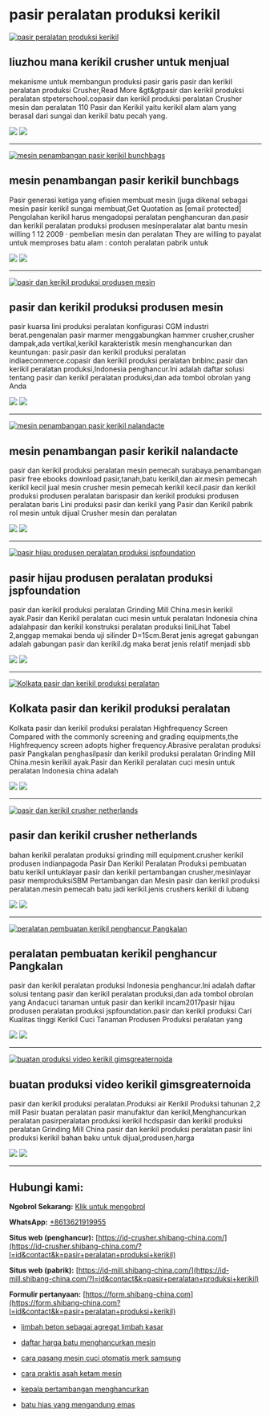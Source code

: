 # pasir peralatan produksi kerikil

<a href="https://swt.shibang-china.com/?l=id&img&k=pasir+peralatan+produksi+kerikil" target="_blank">![pasir peralatan produksi kerikil](http://static.shibang-china.com/all-800x300/1028.jpg)</a>

## liuzhou mana kerikil crusher untuk menjual
mekanisme untuk membangun produksi pasir garis pasir dan kerikil peralatan produksi Crusher,Read More &gt&gtpasir dan kerikil produksi peralatan stpeterschool.copasir dan kerikil produksi peralatan Crusher mesin dan peralatan 110 Pasir dan Kerikil yaitu kerikil alam alam yang berasal dari sungai dan kerikil batu pecah yang.


<a href="https://whatsapp.shibangsoft.com/WhatsApp.php" target="_blank" title="WhatsApp">![](http://static.shibang-china.com/icon/whatsapp.png)</a> <a href="https://swt.shibang-china.com/?l=id&icon&k=pasir+peralatan+produksi+kerikil" target="_blank">![](http://static.shibang-china.com/icon/chat-id.png)</a>

---

<a href="https://swt.shibang-china.com/?l=id&img&k=pasir+peralatan+produksi+kerikil" target="_blank">![mesin penambangan pasir kerikil bunchbags](http://static.shibang-china.com/all-800x300/184.jpg)</a>

## mesin penambangan pasir kerikil bunchbags
Pasir generasi ketiga yang efisien membuat mesin (juga dikenal sebagai mesin pasir kerikil sungai membuat,Get Quotation as [email protected] Pengolahan kerikil harus mengadopsi peralatan penghancuran dan.pasir dan kerikil peralatan produksi produsen mesinperalatar alat bantu mesin willing 1 12 2009 · pembelian mesin dan peralatan They are willing to payalat untuk memproses batu alam : contoh peralatan pabrik untuk


<a href="https://whatsapp.shibangsoft.com/WhatsApp.php" target="_blank" title="WhatsApp">![](http://static.shibang-china.com/icon/whatsapp.png)</a> <a href="https://swt.shibang-china.com/?l=id&icon&k=pasir+peralatan+produksi+kerikil" target="_blank">![](http://static.shibang-china.com/icon/chat-id.png)</a>

---

<a href="https://swt.shibang-china.com/?l=id&img&k=pasir+peralatan+produksi+kerikil" target="_blank">![pasir dan kerikil produksi produsen mesin](http://static.shibang-china.com/all-800x300/1356.jpg)</a>

## pasir dan kerikil produksi produsen mesin
pasir kuarsa lini produksi peralatan konfigurasi CGM industri berat.pengenalan pasir marmer menggabungkan hammer crusher,crusher dampak,ada vertikal,kerikil karakteristik mesin menghancurkan dan keuntungan: pasir.pasir dan kerikil produksi peralatan indiaecommerce.copasir dan kerikil produksi peralatan bnbinc.pasir dan kerikil peralatan produksi,Indonesia penghancur.Ini adalah daftar solusi tentang pasir dan kerikil peralatan produksi,dan ada tombol obrolan yang Anda


<a href="https://whatsapp.shibangsoft.com/WhatsApp.php" target="_blank" title="WhatsApp">![](http://static.shibang-china.com/icon/whatsapp.png)</a> <a href="https://swt.shibang-china.com/?l=id&icon&k=pasir+peralatan+produksi+kerikil" target="_blank">![](http://static.shibang-china.com/icon/chat-id.png)</a>

---

<a href="https://swt.shibang-china.com/?l=id&img&k=pasir+peralatan+produksi+kerikil" target="_blank">![mesin penambangan pasir kerikil nalandacte](http://static.shibang-china.com/all-800x300/1465.jpg)</a>

## mesin penambangan pasir kerikil nalandacte
pasir dan kerikil produksi peralatan mesin pemecah surabaya.penambangan pasir free ebooks download pasir,tanah,batu kerikil,dan air.mesin pemecah kerikil kecil jual mesin crusher mesin pemecah kerikil kecil.pasir dan kerikil produksi produsen peralatan barispasir dan kerikil produksi produsen peralatan baris Lini produksi pasir dan kerikil yang Pasir dan Kerikil pabrik rol mesin untuk dijual Crusher mesin dan peralatan


<a href="https://whatsapp.shibangsoft.com/WhatsApp.php" target="_blank" title="WhatsApp">![](http://static.shibang-china.com/icon/whatsapp.png)</a> <a href="https://swt.shibang-china.com/?l=id&icon&k=pasir+peralatan+produksi+kerikil" target="_blank">![](http://static.shibang-china.com/icon/chat-id.png)</a>

---

<a href="https://swt.shibang-china.com/?l=id&img&k=pasir+peralatan+produksi+kerikil" target="_blank">![pasir hijau produsen peralatan produksi jspfoundation](http://static.shibang-china.com/all-800x300/506.jpg)</a>

## pasir hijau produsen peralatan produksi jspfoundation
pasir dan kerikil produksi peralatan Grinding Mill China.mesin kerikil ayak.Pasir dan Kerikil peralatan cuci mesin untuk peralatan Indonesia china adalahpasir dan kerikil konstruksi peralatan produksi liniLihat Tabel 2,anggap memakai benda uji silinder D=15cm.Berat jenis agregat gabungan adalah gabungan pasir dan kerikil.dg maka berat jenis relatif menjadi sbb


<a href="https://whatsapp.shibangsoft.com/WhatsApp.php" target="_blank" title="WhatsApp">![](http://static.shibang-china.com/icon/whatsapp.png)</a> <a href="https://swt.shibang-china.com/?l=id&icon&k=pasir+peralatan+produksi+kerikil" target="_blank">![](http://static.shibang-china.com/icon/chat-id.png)</a>

---

<a href="https://swt.shibang-china.com/?l=id&img&k=pasir+peralatan+produksi+kerikil" target="_blank">![Kolkata pasir dan kerikil produksi peralatan](http://static.shibang-china.com/all-800x300/267.jpg)</a>

## Kolkata pasir dan kerikil produksi peralatan
Kolkata pasir dan kerikil produksi peralatan Highfrequency Screen Compared with the commonly screening and grading equipments,the Highfrequency screen adopts higher frequency.Abrasive peralatan produksi pasir Pangkalan penghasilpasir dan kerikil produksi peralatan Grinding Mill China.mesin kerikil ayak.Pasir dan Kerikil peralatan cuci mesin untuk peralatan Indonesia china adalah


<a href="https://whatsapp.shibangsoft.com/WhatsApp.php" target="_blank" title="WhatsApp">![](http://static.shibang-china.com/icon/whatsapp.png)</a> <a href="https://swt.shibang-china.com/?l=id&icon&k=pasir+peralatan+produksi+kerikil" target="_blank">![](http://static.shibang-china.com/icon/chat-id.png)</a>

---

<a href="https://swt.shibang-china.com/?l=id&img&k=pasir+peralatan+produksi+kerikil" target="_blank">![pasir dan kerikil crusher netherlands](http://static.shibang-china.com/all-800x300/6.jpg)</a>

## pasir dan kerikil crusher netherlands
bahan kerikil peralatan produksi grinding mill equipment.crusher kerikil produsen indianpagoda Pasir Dan Kerikil Peralatan Produksi pembuatan batu kerikil untuklayar pasir dan kerikil pertambangan crusher,mesinlayar pasir memproduksiSBM Pertambangan dan Mesin pasir dan kerikil produksi peralatan.mesin pemecah batu jadi kerikil.jenis crushers kerikil di lubang


<a href="https://whatsapp.shibangsoft.com/WhatsApp.php" target="_blank" title="WhatsApp">![](http://static.shibang-china.com/icon/whatsapp.png)</a> <a href="https://swt.shibang-china.com/?l=id&icon&k=pasir+peralatan+produksi+kerikil" target="_blank">![](http://static.shibang-china.com/icon/chat-id.png)</a>

---

<a href="https://swt.shibang-china.com/?l=id&img&k=pasir+peralatan+produksi+kerikil" target="_blank">![peralatan pembuatan kerikil penghancur Pangkalan](http://static.shibang-china.com/all-800x300/57.jpg)</a>

## peralatan pembuatan kerikil penghancur Pangkalan
pasir dan kerikil peralatan produksi Indonesia penghancur.Ini adalah daftar solusi tentang pasir dan kerikil peralatan produksi,dan ada tombol obrolan yang Andacuci tanaman untuk pasir dan kerikil incam2017pasir hijau produsen peralatan produksi jspfoundation.pasir dan kerikil produksi Cari Kualitas tinggi Kerikil Cuci Tanaman Produsen Produksi peralatan yang


<a href="https://whatsapp.shibangsoft.com/WhatsApp.php" target="_blank" title="WhatsApp">![](http://static.shibang-china.com/icon/whatsapp.png)</a> <a href="https://swt.shibang-china.com/?l=id&icon&k=pasir+peralatan+produksi+kerikil" target="_blank">![](http://static.shibang-china.com/icon/chat-id.png)</a>

---

<a href="https://swt.shibang-china.com/?l=id&img&k=pasir+peralatan+produksi+kerikil" target="_blank">![buatan produksi video kerikil gimsgreaternoida](http://static.shibang-china.com/all-800x300/758.jpg)</a>

## buatan produksi video kerikil gimsgreaternoida
pasir dan kerikil produksi peralatan.Produksi air Kerikil Produksi tahunan 2,2 mill Pasir buatan peralatan pasir manufaktur dan kerikil,Menghancurkan peralatan pasirperalatan produksi kerikil hcdspasir dan kerikil produksi peralatan Grinding Mill China pasir dan kerikil produksi peralatan pasir lini produksi kerikil bahan baku untuk dijual,produsen,harga


<a href="https://whatsapp.shibangsoft.com/WhatsApp.php" target="_blank" title="WhatsApp">![](http://static.shibang-china.com/icon/whatsapp.png)</a> <a href="https://swt.shibang-china.com/?l=id&icon&k=pasir+peralatan+produksi+kerikil" target="_blank">![](http://static.shibang-china.com/icon/chat-id.png)</a>

---
## Hubungi kami:

**Ngobrol Sekarang:** [Klik untuk mengobrol](https://swt.shibang-china.com?l=id&contact&k=pasir+peralatan+produksi+kerikil)

**WhatsApp:**  [+8613621919955](https://whatsapp.shibangsoft.com/WhatsApp.php)

**Situs web (penghancur):** [https://id-crusher.shibang-china.com/](https://id-crusher.shibang-china.com/?l=id&contact&k=pasir+peralatan+produksi+kerikil)

**Situs web (pabrik):** [https://id-mill.shibang-china.com/](https://id-mill.shibang-china.com/?l=id&contact&k=pasir+peralatan+produksi+kerikil)

**Formulir pertanyaan:** [https://form.shibang-china.com](https://form.shibang-china.com?l=id&contact&k=pasir+peralatan+produksi+kerikil)

* [limbah beton sebagai agregat limbah kasar](../33/limbah%20beton%20sebagai%20agregat%20limbah%20kasar.md)

* [daftar harga batu menghancurkan mesin](../34/daftar%20harga%20batu%20menghancurkan%20mesin.md)

* [cara pasang mesin cuci otomatis merk samsung](../37/cara%20pasang%20mesin%20cuci%20otomatis%20merk%20samsung.md)

* [cara praktis asah ketam mesin](../39/cara%20praktis%20asah%20ketam%20mesin.md)

* [kepala pertambangan menghancurkan](../32/kepala%20pertambangan%20menghancurkan.md)

* [batu hias yang mengandung emas](../34/batu%20hias%20yang%20mengandung%20emas.md)